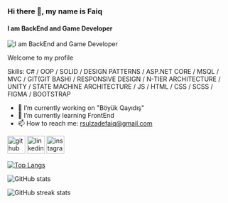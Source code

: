 ### Hi there 👋, my name is Faiq
#### I am BackEnd and Game Developer
![I am BackEnd and Game Developer](https://media.licdn.com/dms/image/D4D16AQHJlc20pZ9gkg/profile-displaybackgroundimage-shrink_350_1400/0/1692210395397?e=1697673600&v=beta&t=_uB84ZCjxX1kUXfcXbcuTTadLgvjS1YAe5wiIavhJuc)

Welcome to my profile

Skills: C# / OOP / SOLID / DESIGN PATTERNS / ASP.NET CORE / MSQL / MVC / GIT(GIT BASH) / RESPONSIVE DESIGN / N-TIER ARCHITECTURE / UNITY / STATE MACHINE ARCHITECTURE / JS / HTML / CSS / SCSS / FIGMA / BOOTSTRAP

- 🔭 I’m currently working on "Böyük Qayıdış" 
- 🌱 I’m currently learning FrontEnd 
- 📫 How to reach me: rsulzadefaiq@gmail.com 


[<img src='https://cdn.jsdelivr.net/npm/simple-icons@3.0.1/icons/github.svg' alt='github' height='40'>](https://github.com/https://github.com/Faiqresulzade)  [<img src='https://cdn.jsdelivr.net/npm/simple-icons@3.0.1/icons/linkedin.svg' alt='linkedin' height='40'>](https://www.linkedin.com/in/https://www.linkedin.com/in/Faiqresulzade//)  [<img src='https://cdn.jsdelivr.net/npm/simple-icons@3.0.1/icons/instagram.svg' alt='instagram' height='40'>](https://www.instagram.com/f_resulzadeh_/)  

[![Top Langs](https://github-readme-stats.vercel.app/api/top-langs/?username=Faiqresulzade)](https://github.com/anuraghazra/github-readme-stats)

![GitHub stats](https://github-readme-stats.vercel.app/api?username=Faiqresulzade&show_icons=true)  

![GitHub streak stats](https://streak-stats.demolab.com/?user=Faiqresulzade)  






